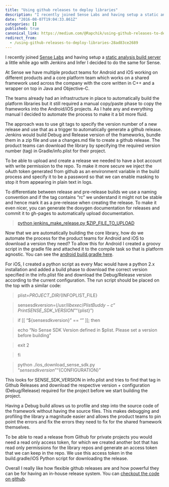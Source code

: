 ```yaml
---
title: "Using github releases to deploy libraries"
description: "I recently joined Sense Labs and having setup a static analysis build server a little while ago with Jenkins and Infer I decided to do the…"
date: "2016-08-07T19:04:33.861Z"
categories: []
published: true
canonical_link: https://medium.com/@Rapchik/using-github-releases-to-deploy-libraries-28ad83ce2689
redirect_from:
  - /using-github-releases-to-deploy-libraries-28ad83ce2689
---
```


I recently joined [Sense Labs](http://www.sense-labs.com/) and having setup a [static analysis build server](https://medium.com/@Rapchik/static-analysis-build-server-for-android-with-jenkins-using-docker-bda888d4b34e#.z9qj7sbai) a little while ago with Jenkins and Infer I decided to do the same for Sense.

At Sense we have multiple product teams for Android and iOS working on different products and a core platform team which works on a shared framework used across the company with the core written in C++ and a wrapper on top in Java and Objective-C.

The teams already had an infrastructure in place to automatically build the platform libraries but it still required a manual copy/paste phase to copy the frameworks into the Android/iOS projects. As I hate any and everything manual I decided to automate the process to make it a bit more fluid.

The approach was to use git tags to specify the version number of a new release and use that as a trigger to automatically generate a github release. Jenkins would build Debug and Release version of the frameworks, bundle them in a zip file and use a changes.md file to create a github release. The product teams can download the library by specifying the required version number (tag) in Gradle/info.plist for their project.

To be able to upload and create a release we needed to have a bot account with write permission to the repo. To make it more secure we inject the oAuth token generated from github as an environment variable in the build process and specify it to be a password so that we can enable masking to stop it from appearing in plain text in logs.

To differentiate between release and pre-release builds we use a naming convention and if the tag contains “rc” we understand it might not be stable and hence mark it as a pre-release when creating the release. To make it even nicer, you can generate the doxygen documentation for releases and commit it to gh-pages to automatically upload documentation.

> [python jenkins\_make\_release.py $ZIP\_FILE\_TO\_UPLOAD](https://github.com/umarniz/GithubReleaseSystem/blob/master/jenkins_make_release.py)

Now that we are automatically building the core library, how do we automate the process for the product teams for Android and iOS to download a version they need? To allow this for Android I created a groovy script in the gradle file and attached it to the compile task so that is platform agnostic. You can see the [android build.gradle here](https://github.com/umarniz/GithubReleaseSystem/blob/master/android_build.gradle).

For iOS, I created a python script as every Mac would have a python 2.x installation and added a build phase to download the correct version specified in the info.plist file and download the Debug/Release version according to the current configuration. The run script should be placed on the top with a similar code:

> plist=${PROJECT\_DIR}/${INFOPLIST\_FILE}

> sensesdkversion=$(/usr/libexec/PlistBuddy -c “Print SENSE\_SDK\_VERSION” “${plist}”)

> if \[\[ “${sensesdkversion}” == “” \]\]; then

> echo “No Sense SDK Version defined in $plist. Please set a version before building”

> exit 2

> fi

> python ./ios\_download\_sense\_sdk.py “${sensesdkversion}” “${CONFIGURATION}”

This looks for SENSE\_SDK\_VERSION in info.plist and tries to find that tag in Github Releases and download the respective version + configuration (Debug/Release) required for the project before we start building the project.

Having a Debug build allows us to profile and step into the source code of the framework without having the source files. This makes debugging and profiling the library a magnitude easier and allows the product teams to pin point the errors and fix the errors they need to fix for the shared framework themselves.

To be able to read a release from Github for private projects you would need a read only access token, for which we created another bot that has read only permissions for the library repos and generate an access token that we can keep in the repo. We use this access token in the build.gradle/iOS Python script for downloading the release.

Overall I really like how flexible github releases are and how powerful they can be for having an in-house release system. You can [checkout the code on github](https://github.com/umarniz/GithubReleaseSystem).

